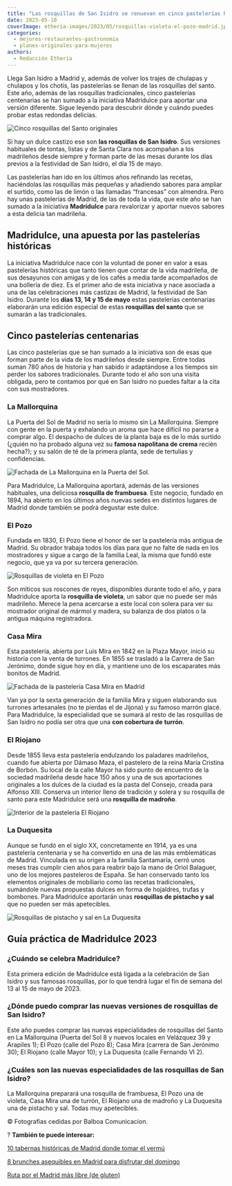 ```yaml
---
title: "Las rosquillas de San Isidro se renuevan en cinco pastelerías históricas"
date: 2023-05-10
coverImage: etheria-images/2023/05/rosquillas-violeta-el-pozo-madrid.jpg
categories: 
  - mejores-restaurantes-gastronomia
  - planes-originales-para-mujeres
authors: 
  - Redacción Etheria
---
```


Llega San Isidro a Madrid y, además de volver los trajes de chulapas y chulapos y los 
chotis, las pastelerías se llenan de las rosquillas del santo. Este año, además de las 
rosquillas tradicionales, cinco pastelerías centenarias se han sumado a la iniciativa 
Madridulce para aportar una versión diferente. Sigue leyendo para descubrir dónde y 
cuándo puedes probar estas redondas delicias. 

![Cinco rosquillas del Santo originales](etheria-images/2023/05/rosquillas-madriddulce.jpg "Especialidades de las cinco pastelerías que participan en Madriddulce.")

Si hay un dulce castizo ese son **las rosquillas de San Isidro**. Sus versiones 
habituales de tontas, listas y de Santa Clara nos acompañan a los madrileños desde 
siempre y forman parte de las mesas durante los días previos a la festividad de San 
Isidro, el día 15 de mayo. 

Las pastelerías han ido en los últimos años refinando las recetas, haciéndolas las 
rosquillas más pequeñas y añadiendo sabores para ampliar el surtido, como las de limón o 
las llamadas “francesas” con almendra. Pero hay unas pastelerías de Madrid, de las de 
toda la vida, que este año se han sumado a la iniciativa **Madridulce** para revalorizar 
y aportar nuevos sabores a esta delicia tan madrileña. 

## Madridulce, una apuesta por las pastelerías históricas

La iniciativa Madridulce nace con la voluntad de poner en valor a esas pastelerías 
históricas que tanto tienen que contar de la vida madrileña, de sus desayunos con amigas 
y de los cafés a media tarde acompañados de una bollería de diez. Es el primer año de 
esta iniciativa y nace asociada a una de las celebraciones más castizas de Madrid, la 
festividad de San Isidro. Durante los **días 13, 14 y 15 de mayo** estas pastelerías 
centenarias elaborarán una edición especial de estas **rosquillas del santo** que se 
sumarán a las tradicionales. 

## Cinco pastelerías centenarias

Las cinco pastelerías que se han sumado a la iniciativa son de esas que forman parte de 
la vida de los madrileños desde siempre. Entre todas suman 780 años de historia y han 
sabido ir adaptándose a los tiempos sin perder los sabores tradicionales. Durante todo 
el año son una visita obligada, pero te contamos por qué en San Isidro no puedes faltar 
a la cita con sus mostradores. 

### La Mallorquina

La Puerta del Sol de Madrid no sería lo mismo sin La Mallorquina. Siempre con gente en 
la puerta y exhalando un aroma que hace difícil no pararse a comprar algo. El despacho 
de dulces de la planta baja es de lo más surtido (¿quién no ha probado alguna vez su 
**famosa napolitana de crema** recién hecha?); y su salón de té de la primera planta, 
sede de tertulias y confidencias. 

![Fachada de La Mallorquina en la Puerta del Sol.](etheria-images/2023/05/La-Mallorquina-puerta-sol.jpg "Fachada de La Mallorquina en la Puerta del Sol.")

Para Madridulce, La Mallorquina aportará, además de las versiones habituales, una 
deliciosa **rosquilla de frambuesa**. Este negocio, fundado en 1894, ha abierto en los 
últimos años nuevas sedes en distintos lugares de Madrid donde también se podrá degustar 
este dulce. 

### El Pozo

Fundada en 1830, El Pozo tiene el honor de ser la pastelería más antigua de Madrid. Su 
obrador trabaja todos los días para que no falte de nada en los mostradores y sigue a 
cargo de la familia Leal, la misma que fundó este negocio, que ya va por su tercera 
generación. 

![Rosquillas de violeta en El Pozo](etheria-images/2023/05/el-pozo-rosquillas-violeta-681x1024.jpg "Rosquillas de violeta en El Pozo.")

Son míticos sus roscones de reyes, disponibles durante todo el año, y para Madridulce 
aporta la **rosquilla de violeta**, un sabor que no puede ser más madrileño. Merece la 
pena acercarse a este local con solera para ver su mostrador original de mármol y 
madera, su balanza de dos platos o la antigua máquina registradora. 

### Casa Mira

Esta pastelería, abierta por Luis Mira en 1842 en la Plaza Mayor, inició su historia con 
la venta de turrones. En 1855 se trasladó a la Carrera de San Jerónimo, donde sigue hoy 
en día, y mantiene uno de los escaparates más bonitos de Madrid. 

![Fachada de la pastelería Casa Mira en Madrid](etheria-images/2023/05/Casa-Mira_fachada-rosquillas.jpg "La apetecible fachada de Casa Mira.")

Van ya por la sexta generación de la familia Mira y siguen elaborando sus turrones 
artesanales (no te pierdas el de Jijona) y su famoso marrón glacé. Para Madridulce, la 
especialidad que se sumará al resto de las rosquillas de San Isidro no podía ser otra 
que una **con cobertura de** **turrón**. 

### El Riojano

Desde 1855 lleva esta pastelería endulzando los paladares madrileños, cuando fue abierta 
por Dámaso Maza, el pastelero de la reina María Cristina de Borbón. Su local de la calle 
Mayor ha sido punto de encuentro de la sociedad madrileña desde hace 150 años y una de 
sus aportaciones originales a los dulces de la ciudad es la pasta del Consejo, creada 
para Alfonso XIII. Conserva un interior lleno de tradición y solera y su rosquilla de 
santo para este Madridulce será una **rosquilla de madroño**. 

![Interior de la pastelería El Riojano](etheria-images/2023/05/El-Riojano-interior-tienda-rosquillas.jpg "Interior de la pastelería centenaria El Riojano.")

### La Duquesita

Aunque se fundó en el siglo XX, concretamente en 1914, ya es una pastelería centenaria y 
se ha convertido en una de las más emblemáticas de Madrid. Vinculada en su origen a la 
familia Santamaría, cerró unos meses tras cumplir cien años para reabrir bajo la mano de 
Oriol Balaguer, uno de los mejores pasteleros de España. Se han conservado tanto los 
elementos originales de mobiliario como las recetas tradicionales, sumándole nuevas 
propuestas dulces en forma de hojaldres, trufas y bombones. Para Madridulce aportarán 
unas **rosquillas de pistacho y sal** que no pueden ser más apetecibles. 

![Rosquillas de pistacho y sal en La Duquesita](etheria-images/2023/05/MADRIDULCE-rosquillas-LA-DUQUESITA-683x1024.jpg "Rosquillas de pistacho y sal en La Duquesita.")

## Guía práctica de Madridulce 2023

### ¿Cuándo se celebra Madridulce?

Esta primera edición de Madridulce está ligada a la celebración de San Isidro y sus 
famosas rosquillas, por lo que tendrá lugar el fin de semana del 13 al 15 de mayo de 
2023. 

### ¿Dónde puedo comprar las nuevas versiones de rosquillas de San Isidro?

Este año puedes comprar las nuevas especialidades de rosquillas del Santo en La 
Mallorquina (Puerta del Sol 8 y nuevos locales en Velázquez 39 y Arapiles 1); El Pozo 
(calle del Pozo 8); Casa Mira (carrera de San Jerónimo 30); El Riojano (calle Mayor 10); 
y La Duquesita (calle Fernando VI 2). 

### ¿Cuáles son las nuevas especialidades de las rosquillas de San Isidro?

La Mallorquina preparará una rosquilla de frambuesa, El Pozo una de violeta, Casa Mira 
una de turrón, El Riojano una de madroño y La Duquesita una de pistacho y sal. Todas muy 
apetecibles. 

© Fotografías cedidas por Balboa Comunicacion. 

? **También te puede interesar:** 

[10 tabernas históricas de Madrid donde tomar el 
vermú](https://etheriamagazine.com/2022/05/20/tabernas-historicas-de-madrid/) 

[8 brunches asequibles en Madrid para disfrutar del 
domingo](https://etheriamagazine.com/2020/11/13/brunch-buenos-y-baratos-en-madrid/) 

[Ruta por el Madrid más libre (de 
gluten)](https://etheriamagazine.com/2020/10/02/ruta-madrid-sin-gluten-mejores-restaurantes-pastelerias/)
